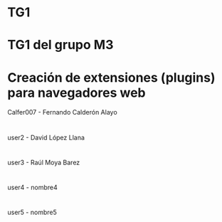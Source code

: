 # TG1
# TG1 del grupo M3
# Creación de extensiones (plugins) para navegadores web
 Calfer007 - Fernando Calderón Alayo
#   
 user2 - David López Llana
# 
 user3 - Raúl Moya Barez
# 
 user4 - nombre4
# 
 user5 - nombre5

